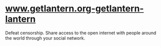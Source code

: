 www.getlantern.org-getlantern-lantern
=====================================

Defeat censorship. Share access to the open internet with people around the world through your social network.
